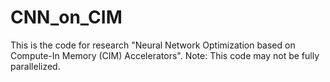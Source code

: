 # CNN_on_CIM
This is the code for research "Neural Network Optimization based on Compute-In Memory (CIM) Accelerators".
Note: This code may not be fully parallelized.
